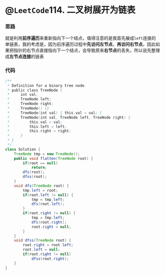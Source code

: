 # @`LeetCode`114. 二叉树展开为链表

### 思路

就是利用**前序遍历**来重新指向下一个结点，值得注意的是我首先展成`left`连接的单链表，我的考虑是，因为前序遍历过程中**先访问左节点**，**再访问右节点**，因此如果把指针的右节点直接指向下一个结点，会导致原来**右节点**的丢失，所以说先整理成**左节点连接**的链表

### 代码

```java
/**
 * Definition for a binary tree node.
 * public class TreeNode {
 *     int val;
 *     TreeNode left;
 *     TreeNode right;
 *     TreeNode() {}
 *     TreeNode(int val) { this.val = val; }
 *     TreeNode(int val, TreeNode left, TreeNode right) {
 *         this.val = val;
 *         this.left = left;
 *         this.right = right;
 *     }
 * }
 */
class Solution {
    TreeNode tmp = new TreeNode();
    public void flatten(TreeNode root) {
        if(root == null)
            return;
        dfs(root);
        dfss(root);
    }
    void dfs(TreeNode root) {
        tmp.left = root;
        if(root.left != null) {
            tmp = tmp.left;
            dfs(root.left);
        }
        if(root.right != null) {
            tmp = tmp.left;
            dfs(root.right);
            root.right = null;
        }
    }
    void dfss(TreeNode root) {
        root.right = root.left;
        root.left = null;
        if(root.right != null)
            dfss(root.right);
    }
}
```

